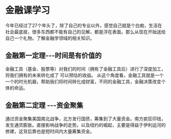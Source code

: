 # 金融课学习
今年已经过了27个年头了，除了自己的专业以外，感觉自己就是个白痴，生活在社会最底层，很多东西都不能有自己的见解，都是浮在表面。那么从现在开始送给自己一个礼物。了解金融学领域的相关知识。
## 金融第一定理---时间是有价值的
金融工具（基金、股票等）对我们的时间（拥有了金融工具后）进行了深度加工，将我们拥有的未来转化成了 可以预估的收益。 从这个角度看，金融工具就是一个一个的时光机器，帮助我们将时间转化成财富，不同的金融工具，金融决策改变个体的命运。
## 金融第二定理 ---资金聚集
通过资金聚集美国南北战争，北方发行国债，筹集到了大量资金。南方疯狂印钱，发生通货膨胀。直接影响战争的走势。以及纽约的崛起，主要是得益于伊利运河的修建，这背后靠也是短时间内大量筹集资金。
